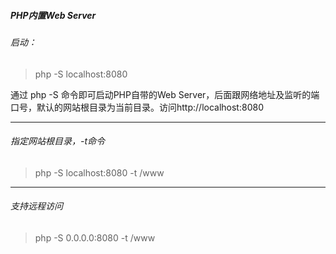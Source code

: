 ##### PHP内置Web Server

###### 启动：
> php -S localhost:8080

通过 php -S 命令即可启动PHP自带的Web Server，后面跟网络地址及监听的端口号，默认的网站根目录为当前目录。访问http://localhost:8080

---

###### 指定网站根目录，-t命令
> php -S localhost:8080 -t /www

---

###### 支持远程访问
>php -S 0.0.0.0:8080 -t /www
